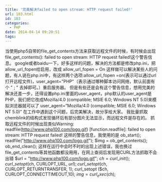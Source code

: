 ```yaml
---
title: '完美解决failed to open stream: HTTP request failed!'
url: 103.html
id: 103
categories:
  - PHP
date: 2014-04-14 09:20:51
tags:
---
```


当使用php5自带的file\_get\_contents方法来获取远程文件的时候，有时候会出现file\_get\_contents(): failed to open stream: HTTP request failed!这个警告信息。 google或者baidu一下，好多这样的问题，解决的方法都是修改php.ini，把allow\_url\_fopen给启用，改成 allow\_url\_fopen = On 这样做可以解决某些人的问题，有人说在php.ini中，有这样两个选项:allow\_url\_fopen =on(表示可以通过url打开远程文件)，user\_agent="PHP"（表示通过哪种脚本访问网络，默认前面有个 " ; " 去掉即可。）重启服务器。 但是有些还是会有这个警告信息，想用完美的解决还差一步，还得设置php.ini里面的user\_agent，php默认的user\_agent是PHP，我们把它改成Mozilla/4.0 (compatible; MSIE 6.0; Windows NT 5.0)来模拟浏览器就可以了 user\_agent=”Mozilla/4.0 (compatible; MSIE 6.0; Windows NT 5.0)” 在工作中遇到这个问题，后完美解决，故分享给大家。 我批量抓取chemblink的结构式发现循环后有部分图片无法显示，而远程文件是存在的。 抓取远程文件的时候出现类似Warning: readfile(http://www.php100.com/logo.gif) \[function.readfile\]: failed to open stream: HTTP request failed! 这样的警告信息，我使用的是 ob\_start(); readfile("http://www.php100.com/logo.gif"); $img = ob\_get\_contents(); ob\_end\_clean(); 这样在运行中会时不时的出现上述错误，我也换过file\_get\_contents等其他函数都没用用，在网上查阅后发现用CURL方法抓取不会出错 $url = "http://www.php100.com/logo.gif"; $ch = curl\_init(); curl\_setopt ($ch, CURLOPT\_URL, $url); curl\_setopt ($ch, CURLOPT\_RETURNTRANSFER, 1); curl\_setopt ($ch, CURLOPT\_CONNECTTIMEOUT,10); $img = curl_exec($ch);